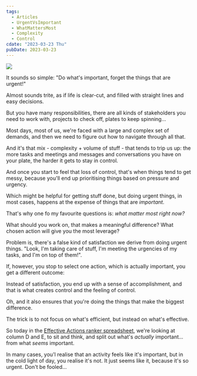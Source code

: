 ```yaml
---
tags:
  - Articles
  - UrgentVsImportant
  - WhatMattersMost
  - Complexity
  - Control
cdate: "2023-03-23 Thu"
pubDate: 2023-03-23
---
```


![](SalesFlowCoach.app_Important-vs-Urgent_MartinStellar.png)

It sounds so simple: "Do what's important, forget the things that are urgent!"

Almost sounds trite, as if life is clear-cut, and filled with straight lines and easy decisions.

But you have many responsibilities, there are all kinds of stakeholders you need to work with, projects to check off, plates to keep spinning...

Most days, most of us, we're faced with a large and complex set of demands, and then we need to figure out how to navigate through all that.

And it's that mix - complexity + volume of stuff - that tends to trip us up: the more tasks and meetings and messages and conversations you have on your plate, the harder it gets to stay in control.

And once you start to feel that loss of control, that's when things tend to get messy, because you'll end up prioritising things based on pressure and urgency.

Which might be helpful for getting stuff done, but doing urgent things, in most cases, happens at the expense of things that are *important*.

That's why one fo my favourite questions is: *what matter most right now?*

What should you work on, that makes a meaningful difference? What chosen action will give you the most leverage?

Problem is, there's a false kind of satisfaction we derive from doing urgent things. "Look, I'm taking care of stuff, I'm meeting the urgencies of my tasks, and I'm on top of them!".

If, however, you stop to select one action, which is actually important, you get a different outcome:

Instead of satisfaction, you end up with a sense of accomplishment, and that is what creates control and the feeling of control.

Oh, and it also ensures that you're doing the things that make the biggest difference.

The trick is to not focus on what's efficient, but instead on what's effective.

So today in the [Effective Actions ranker spreadsheet](), we're looking at column D and E, to sit and think, and split out what's *actually* important... from what *seems* important.

In many cases, you'l realise that an activity feels like it's important, but in the cold light of day, you realise it's not. It just seems like it, because it's so urgent. Don't be fooled...
